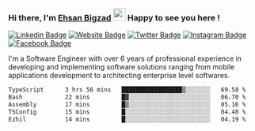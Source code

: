 ### Hi there, I'm <a href="https://ehsanbigzad.com" target="_blank">Ehsan Bigzad</a> <img src="https://media.giphy.com/media/hvRJCLFzcasrR4ia7z/giphy.gif" width="25px" height="25px"> Happy to see you here !

[![Linkedin Badge](https://img.shields.io/badge/-LinkedIn-0e76a8?style=flat-square&logo=Linkedin&logoColor=white)](https://linkedin.com/in/EhsanBigzad)
[![Website Badge](https://img.shields.io/badge/Website-3b5998?style=flat-square&logo=google-chrome&logoColor=white)](https://ehsanbigzad.com)
[![Twitter Badge](https://img.shields.io/badge/-Twitter-00acee?style=flat-square&logo=Twitter&logoColor=white)](https://twitter.com/EhsanBigzad)
[![Instagram Badge](https://img.shields.io/badge/-Instagram-e4405f?style=flat-square&logo=Instagram&logoColor=white)](https://instagram.com/ehsanbigzad/)
[![Facebook Badge](https://img.shields.io/badge/-Facebook-0088cc?style=flat-square&logo=Facebook&logoColor=white)](https://facebook.com/EhsanBigzad7)

I'm a Software Engineer with over 6 years of professional experience
in developing and implementing software solutions ranging from mobile applications development to architecting enterprise level softwares.

<!--START_SECTION:waka-->

```txt
TypeScript      3 hrs 56 mins   █████████████████▒░░░░░░░   69.58 %
Bash            22 mins         █▓░░░░░░░░░░░░░░░░░░░░░░░   06.70 %
Assembly        17 mins         █▒░░░░░░░░░░░░░░░░░░░░░░░   05.16 %
TSConfig        15 mins         █░░░░░░░░░░░░░░░░░░░░░░░░   04.48 %
Ezhil           14 mins         █░░░░░░░░░░░░░░░░░░░░░░░░   04.19 %
```

<!--END_SECTION:waka-->

